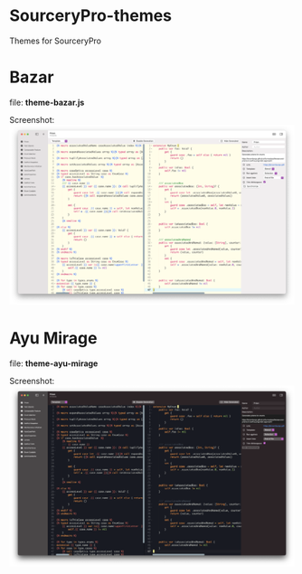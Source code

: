 # SourceryPro-themes

Themes for SourceryPro

# Bazar

file: **theme-bazar.js**

Screenshot: 
![Bazar, ace editor theme, preview](screenshots/bazar.png)

# Ayu Mirage

file: **theme-ayu-mirage**

Screenshot: 
![Ayu Mirage, ace editor theme, preview](screenshots/ayu-mirage.png)
